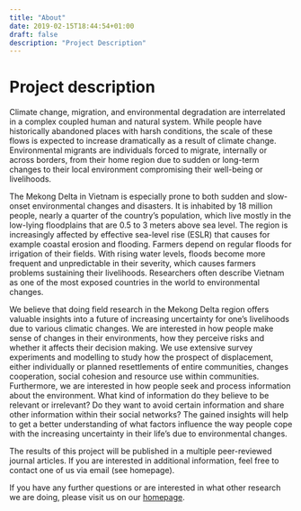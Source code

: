 ```yaml
---
title: "About"
date: 2019-02-15T18:44:54+01:00
draft: false
description: "Project Description"
---
```

# Project description
Climate change, migration, and environmental degradation are interrelated in a complex coupled human and natural system. While people have historically abandoned places with harsh conditions, the scale of these flows is expected to increase dramatically as a result of climate change. Environmental migrants are individuals forced to migrate, internally or across borders, from their home region due to sudden or long-term changes to their local environment compromising their well-being or livelihoods.
 
The Mekong Delta in Vietnam is especially prone to both sudden and slow-onset environmental changes and disasters. It is inhabited by 18 million people, nearly a quarter of the country’s population, which live mostly in the low-lying floodplains that are 0.5 to 3 meters above sea level. The region is increasingly affected by effective sea-level rise (ESLR) that causes for example coastal erosion and flooding. Farmers depend on regular floods for irrigation of their fields. With rising water levels, floods become more frequent and unpredictable in their severity, which causes farmers problems sustaining their livelihoods. Researchers often describe Vietnam as one of the most exposed countries in the world to environmental changes.

We believe that doing field research in the Mekong Delta region offers valuable insights into a future of increasing uncertainty for one’s livelihoods due to various climatic changes. We are interested in how people make sense of changes in their environments, how they perceive risks and whether it affects their decision making. We use extensive survey experiments and modelling to study how the prospect of displacement, either individually or planned resettlements of entire communities, changes cooperation, social cohesion and resource use within communities. Furthermore, we are interested in how people seek and process information about the environment. What kind of information do they believe to be relevant or irrelevant? Do they want to avoid certain information and share other information within their social networks? The gained insights will help to get a better understanding of what factors influence the way people cope with the increasing uncertainty in their life’s due to environmental changes.

The results of this project will be published in a multiple peer-reviewed journal articles. If you are interested in additional information, feel free to contact one of us via email (see homepage).


If you have any further questions or are interested in what other research we are doing, please visit us on our <a href="https://www.uni-marburg.de/en/fb02/research-groups/economics/sustuse" target="_blank" >homepage</a>.
